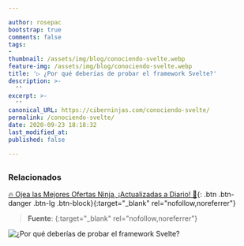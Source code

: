 ```yaml
---

author: rosepac
bootstrap: true
comments: false
tags:
- 
thumbnail: /assets/img/blog/conociendo-svelte.webp
feature-img: /assets/img/blog/conociendo-svelte.webp
title: '▷ ¿Por qué deberías de probar el framework Svelte?'
description: >-
  ''
excerpt: >-
  ''
canonical_URL: https://ciberninjas.com/conociendo-svelte/
permalink: /conociendo-svelte/
date: 2020-09-23 18:18:32
last_modified_at: 
published: false

---
```


<!-- https://marcradziwill.com/blog/why-you-should-try-svelte/ -->

## 

<!-- contenido -->

## 

<!-- contenido -->

### **Relacionados** <!-- omit in toc -->

[]()

[]()

[]()

[]()

[]()

[🔥 Ojea las Mejores Ofertas Ninja, ¡Actualizadas a Diario! 🎁](https://www.amazon.es/shop/cibercursos){: .btn .btn-danger .btn-lg .btn-block}{:target="_blank" rel="nofollow,noreferrer"}

> **Fuente**: []( ""){:target="_blank" rel="nofollow,noreferrer"}

![¿Por qué deberías de probar el framework Svelte?](/assets/img/blog/conociendo-svelte.webp "¿Por qué deberías de probar el framework Svelte?")